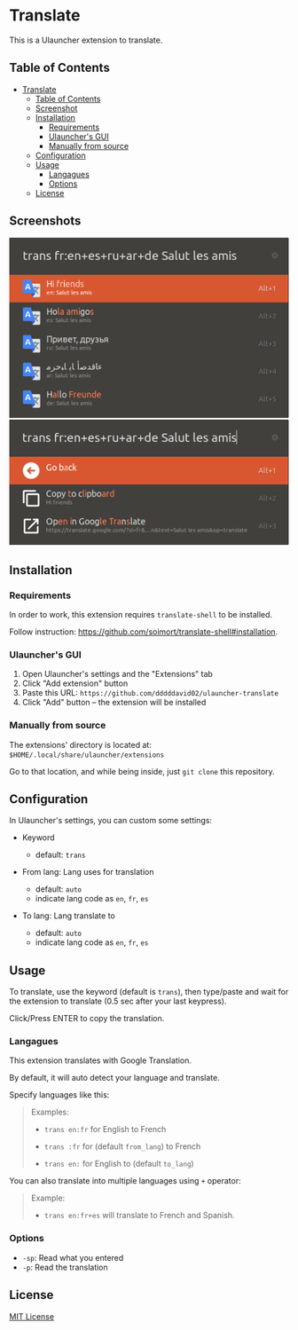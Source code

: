 # Translate

This is a Ulauncher extension to translate.

## Table of Contents

- [Translate](#translate)
  - [Table of Contents](#table-of-contents)
  - [Screenshot](#screenshot)
  - [Installation](#installation)
    - [Requirements](#requirements)
    - [Ulauncher's GUI](#ulaunchers-gui)
    - [Manually from source](#manually-from-source)
  - [Configuration](#configuration)
  - [Usage](#usage)
    - [Langagues](#langagues)
    - [Options](#options)
  - [License](#license)

## Screenshots

![Screenshot](images/screenshot.png)
![Screenshot2](images/screenshot2.png)

## Installation

### Requirements

In order to work, this extension requires `translate-shell` to be installed.

Follow instruction: https://github.com/soimort/translate-shell#installation.

### Ulauncher's GUI

1. Open Ulauncher's settings and the "Extensions" tab
2. Click "Add extension" button
3. Paste this URL: `https://github.com/dddddavid02/ulauncher-translate`
4. Click "Add" button – the extension will be installed

### Manually from source

The extensions' directory is located at: `$HOME/.local/share/ulauncher/extensions`

Go to that location, and while being inside, just `git clone` this repository.

## Configuration

In Ulauncher's settings, you can custom some settings:
- Keyword
  - default: `trans`

- From lang: Lang uses for translation
  - default: `auto`
  - indicate lang code as `en`, `fr`, `es`

- To lang: Lang translate to
  - default: `auto`
  - indicate lang code as `en`, `fr`, `es`

## Usage

To translate, use the keyword (default is `trans`), then type/paste and wait for the extension to translate (0.5 sec after your last keypress).

Click/Press ENTER to copy the translation.

### Langagues

This extension translates with Google Translation.

By default, it will auto detect your language and translate.

Specify languages like this:
> Examples:
>
> - `trans en:fr` for English to French
>
> - `trans :fr` for (default `from_lang`) to French
>
> - `trans en:` for English to (default `to_lang`)

You can also translate into multiple languages using `+` operator:
> Example:
>
> - `trans en:fr+es` will translate to French and Spanish.

### Options

- `-sp`: Read what you entered
- `-p`: Read the translation

## License

[MIT License](LICENSE)
